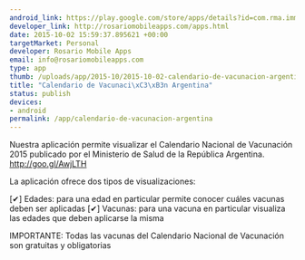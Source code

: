 ```yaml
--- 
android_link: https://play.google.com/store/apps/details?id=com.rma.immunizationschedule2014
developer_link: http://rosariomobileapps.com/apps.html
date: 2015-10-02 15:59:37.895621 +00:00
targetMarket: Personal
developer: Rosario Mobile Apps
email: info@rosariomobileapps.com
type: app
thumb: /uploads/app/2015-10/2015-10-02-calendario-de-vacunacion-argentina.png
title: "Calendario de Vacunaci\xC3\xB3n Argentina"
status: publish
devices: 
- android
permalink: /app/calendario-de-vacunacion-argentina
---
```


Nuestra aplicación permite visualizar el Calendario Nacional de Vacunación 2015 publicado por el Ministerio de Salud de la República Argentina. http://goo.gl/AwjLTH

La aplicación ofrece dos tipos de visualizaciones:

[✔] Edades: para una edad en particular permite conocer cuáles vacunas deben ser aplicadas
[✔] Vacunas: para una vacuna en particular visualiza las edades que deben aplicarse la misma

IMPORTANTE: Todas las vacunas del Calendario Nacional de Vacunación son gratuitas y obligatorias
